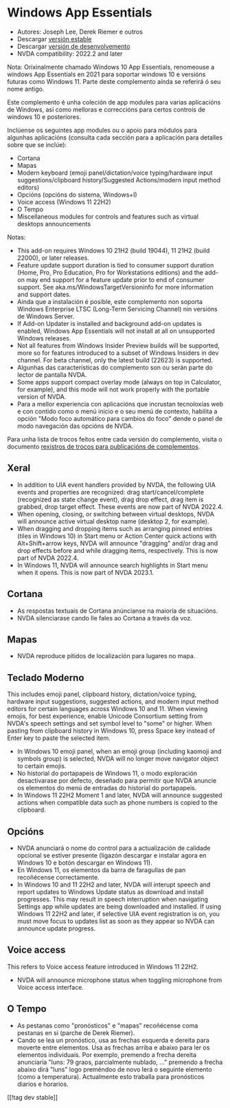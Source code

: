 # Windows App Essentials #

* Autores: Joseph Lee, Derek Riemer e outros
* Descargar [versión estable][1]
* Descargar [versión de desenvolvemento][2]
* NVDA compatibility: 2022.2 and later

Nota: Orixinalmente chamado Windows 10 App Essentials, renomeouse a windows
App Essentials en 2021 para soportar windows 10 e versións futuras como
Windows 11. Parte deste complemento aínda se referirá ó seu nome antigo.

Este complemento é unha coleción de app modules para varias aplicacións de
Windows, así como melloras e correccións para certos controis de windows 10
e posteriores.

Inclúense os seguintes app modules ou o apoio para módulos para algunhas
aplicacións (consulta cada sección para a aplicación para detalles sobre que
se inclúe):

* Cortana
* Mapas
* Modern keyboard (emoji panel/dictation/voice typing/hardware input
  suggestions/clipboard history/Suggested Actions/modern input method
  editors)
* Opcións (opcións do sistema, Windows+I)
* Voice access (Windows 11 22H2)
* O Tempo
* Miscellaneous modules for controls and features such as virtual desktops
  announcements

Notas:

* This add-on requires Windows 10 21H2 (build 19044), 11 21H2 (build 22000),
  or later releases.
* Feature update support duration is tied to consumer support duration
  (Home, Pro, Pro Education, Pro for Workstations editions) and the add-on
  may end support for a feature update prior to end of consumer support. See
  aka.ms/WindowsTargetVersioninfo for more information and support dates.
* Aínda que a instalación é posible, este complemento non soporta Windows
  Enterprise LTSC (Long-Term Servicing Channel) nin versións de Windows
  Server.
* If Add-on Updater is installed and background add-on updates is enabled,
  Windows App Essentials will not install at all on unsupported Windows
  releases.
* Not all features from Windows Insider Preview builds will be supported,
  more so for features introduced to a subset of Windows Insiders in dev
  channel. For beta channel, only the latest build (22623) is supported.
* Algunhas das características do complemento son ou serán parte do lector
  de pantalla NVDA.
* Some apps support compact overlay mode (always on top in Calculator, for
  example), and this mode will not work properly with the portable version
  of NVDA.
* Para a mellor experiencia con aplicacións que incrustan tecnoloxías web e
  con contido como o menú inicio e o seu menú de contexto, habilita a opción
  "Modo foco automático para cambios do foco" dende o panel de modo
  navegación das opcións de NVDA.

Para unha lista de trocos feitos entre cada versión do complemento, visita o
documento [rexistros de trocos para publicacións de complementos][3].

## Xeral

* In addition to UIA event handlers provided by NVDA, the following UIA
  events and properties are recognized: drag start/cancel/complete
  (recognized as state change event), drag drop effect, drag item is
  grabbed, drop target effect. These events are now part of NVDA 2022.4.
* When opening, closing, or switching between virtual desktops, NVDA will
  announce active virtual desktop name (desktop 2, for example).
* When dragging and dropping items such as arranging pinned entries (tiles
  in Windows 10) in Start menu or Action Center quick actions with
  Alt+Shift+arrow keys, NVDA will announce "dragging" and/or drag and drop
  effects before and while dragging items, respectively. This is now part of
  NVDA 2022.4.
* In Windows 11, NVDA will announce search highlights in Start menu when it
  opens. This is now part of NVDA 2023.1.

## Cortana

* As respostas textuais de Cortana anúncianse na maioría de situacións.
* NVDA silenciarase cando lle fales ao Cortana a través da voz.

## Mapas

* NVDA reproduce pitidos de localización para lugares no mapa.

## Teclado Moderno

This includes emoji panel, clipboard history, dictation/voice typing,
hardware input suggestions, suggested actions, and modern input method
editors for certain languages across Windows 10 and 11. When viewing emojis,
for best experience, enable Unicode Consortium setting from NVDA's speech
settings and set symbol level to "some" or higher. When pasting from
clipboard history in Windows 10, press Space key instead of Enter key to
paste the selected item.

* In Windows 10 emoji panel, when an emoji group (including kaomoji and
  symbols group) is selected, NVDA will no longer move navigator object to
  certain emojis.
* No historial do portapapeis de Windows 11, o modo exploración
  desactivarase por defecto, deseñado para permitir que NVDA anuncie os
  elementos do menú de entradas do historial do portapapeis.
* In Windows 11 22H2 Moment 1 and later, NVDA will announce suggested
  actions when compatible data such as phone numbers is copied to the
  clipboard.

## Opcións

* NVDA anunciará o nome do control para a actualización de calidade opcional
  se estiver presente (ligazón descargar e instalar agora en Windows 10 e
  botón descargar en Windows 11).
* En Windows 11, os elementos da barra de faragullas de pan recoñécense
  correctamente.
* In Windows 10 and 11 22H2 and later, NVDA will interupt speech and report
  updates to Windows Update status as download and install progresses. This
  may result in speech interruption when navigating Settings app while
  updates are being downloaded and installed. If using Windows 11 22H2 and
  later, if selective UIA event registration is on, you must move focus to
  updates list as soon as they appear so NVDA can announce update progress.

## Voice access

This refers to Voice access feature introduced in Windows 11 22H2.

* NVDA will announce microphone status when toggling microphone from Voice
  access interface.

## O Tempo

* As pestanas como "pronósticos" e "mapas" recoñécense coma pestanas en si
  (parche de Derek Riemer).
* Cando se lea un pronóstico, usa as frechas esquerda e dereita para moverte
  entre elementos. Usa as frechas arriba e abaixo para ler os elementos
  individuais. Por exemplo, premendo a frecha dereita anunciaría "luns: 79
  graos, parcialmente nublado, ..." premendo a frecha abaixo dirá "luns"
  logo preméndoo de novo lerá o seguinte elemento (como a
  temperatura). Actualmente esto traballa para pronósticos diarios e
  horarios.

[[!tag dev stable]]

[1]: https://addons.nvda-project.org/files/get.php?file=w10

[2]: https://addons.nvda-project.org/files/get.php?file=w10-dev

[3]: https://github.com/josephsl/wintenapps/wiki/w10changelog
